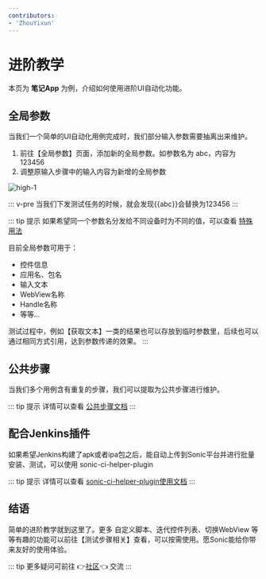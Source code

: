 ```yaml
---
contributors:
- 'ZhouYixun'
---
```


# 进阶教学

本页为 **笔记App** 为例，介绍如何使用进阶UI自动化功能。

## 全局参数
当我们一个简单的UI自动化用例完成时，我们部分输入参数需要抽离出来维护。

1. 前往【全局参数】页面，添加新的全局参数。如参数名为 abc，内容为123456
2. 调整原输入步骤中的输入内容为新增的全局参数

![high-1](./images/high-1.png)

::: v-pre
当我们下发测试任务的时候，就会发现{{abc}}会替换为123456
:::

::: tip 提示
如果希望同一个参数名分发给不同设备时为不同的值，可以查看 [特殊用法](https://sonic-cloud.cn/doc/doc-global.html#%E7%89%B9%E6%AE%8A%E7%94%A8%E6%B3%95)

目前全局参数可用于：
- 控件信息
- 应用名、包名
- 输入文本
- WebView名称
- Handle名称
- 等等...

测试过程中，例如【获取文本】一类的结果也可以存放到临时参数里，后续也可以通过相同方式引用，达到参数传递的效果。
:::

## 公共步骤

当我们多个用例含有重复的步骤，我们可以提取为公共步骤进行维护。

::: tip 提示
详情可以查看 [公共步骤文档](https://sonic-cloud.cn/doc/doc-pub.html)
:::

## 配合Jenkins插件

如果希望Jenkins构建了apk或者ipa包之后，能自动上传到Sonic平台并进行批量安装、测试，可以使用 sonic-ci-helper-plugin

::: tip 提示
详情可以查看 [sonic-ci-helper-plugin使用文档](https://sonic-cloud.cn/sch/re-sch.html)
:::

## 结语

简单的进阶教学就到这里了。更多 自定义脚本、迭代控件列表、切换WebView 等等有趣的功能可以前往【测试步骤相关】查看，可以按需使用。愿Sonic能给你带来友好的使用体验。

::: tip
更多疑问可前往 👉[社区](https://discord.gg/c9ZD6jSyTE)👈 交流
:::
